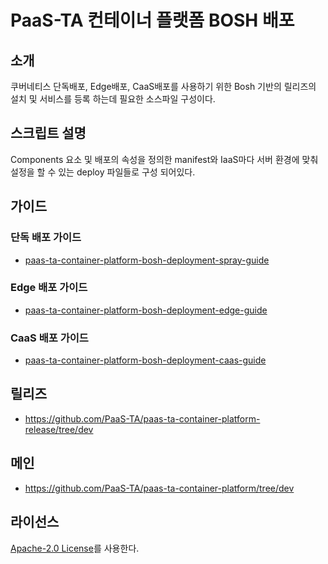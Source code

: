 # PaaS-TA 컨테이너 플랫폼 BOSH 배포 
## 소개
쿠버네티스 단독배포, Edge배포, CaaS배포를 사용하기 위한 Bosh 기반의 릴리즈의 설치 및 서비스를 등록 하는데 필요한 소스파일 구성이다.

## 스크립트 설명 
Components 요소 및 배포의 속성을 정의한 manifest와 IaaS마다 서버 환경에 맞춰 설정을 할 수 있는 deploy 파일들로 구성 되어있다.

## 가이드	
### 단독 배포 가이드 		
- [paas-ta-container-platform-bosh-deployment-spray-guide](https://github.com/PaaS-TA/paas-ta-container-platform/blob/dev/install-guide/bosh/paas-ta-container-platform-bosh-deployment-spray-guide-v1.0.md)

### Edge 배포 가이드 		
- [paas-ta-container-platform-bosh-deployment-edge-guide](https://github.com/PaaS-TA/paas-ta-container-platform/blob/dev/install-guide/bosh/paas-ta-container-platform-bosh-deployment-edge-guide-v1.0.md)

### CaaS 배포 가이드
- [paas-ta-container-platform-bosh-deployment-caas-guide](https://github.com/PaaS-TA/paas-ta-container-platform/blob/dev/install-guide/bosh/paas-ta-container-platform-bosh-deployment-caas-guide-v1.0.md)	

## 릴리즈
- https://github.com/PaaS-TA/paas-ta-container-platform-release/tree/dev

## 메인
- https://github.com/PaaS-TA/paas-ta-container-platform/tree/dev

## 라이선스
[Apache-2.0 License](http://www.apache.org/licenses/LICENSE-2.0)를 사용한다.
